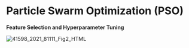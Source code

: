 # Particle Swarm Optimization (PSO)
**Feature Selection and Hyperparameter Tuning**

![41598_2021_81111_Fig2_HTML](https://github.com/alifrmf/Particle-Swarm-Optimization-PSO-/assets/105715834/a2faa003-5dd9-43aa-84bb-abc72da53e3f)
